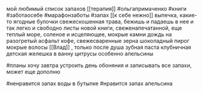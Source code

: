 мой любимый список запахов
[[терапия]]
#ольгапримаченко #книги #заботаосебе #марафонзаботы #запах
[[к себе нежно]]
выпечка, какие-то ягодные булочки
свежескошенная трава, бежишь и падаешь в нее и так легко и свободно
листы новой книги, свеженапечатанной, еще теплый
море, соленое и исцеляющее, мокрые камни
дождь на разогретый асфальт
кофе, свежесваренные зерна 
шоколадный пирог
мокрые волосы [[Влад]] , только после душа
зубная паста
клубничная детская желешка в ванну
цитрусы особенно апельсины

#планы хочу завтра устроить день обоняния и записывать все запахи, может еще дополню

#ненравится запах воды в бутылке 
#нравится запах апельсина
